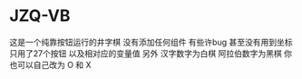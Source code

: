 # JZQ-VB
这是一个纯靠按钮运行的井字棋 没有添加任何组件 有些许bug 甚至没有用到坐标 只用了27个按钮 以及相对应的变量值
另外
汉字数字为白棋
阿拉伯数字为黑棋
你也可以自己改为
O 和 X
